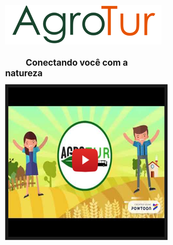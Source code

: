 ![AgroTur](https://github.com/AlanaTenorio/Agrotur/blob/master/Imagens/AgroTurTexto.png?raw=true)

# &nbsp;&nbsp;&nbsp;&nbsp;&nbsp;&nbsp;&nbsp;&nbsp;&nbsp;&nbsp;Conectando você com a natureza

<a href="http://www.youtube.com/watch?feature=player_embedded&v=2JfccRBJkBU" target="_blank"><img src="https://github.com/AlanaTenorio/Agrotur/blob/master/Imagens/YouTube%20Tumbnail.png?raw=true" 
alt="AgroTur Pitch" width="640" height="480" border="10" /></a>
